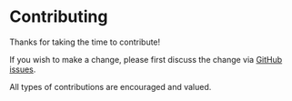 # Contributing

Thanks for taking the time to contribute!

If you wish to make a change, please first discuss the change via [GitHub issues](/issues).

All types of contributions are encouraged and valued.
